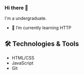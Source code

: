 ### Hi there 👋

I'm a undergraduate.

- 🌱 I’m currently learning HTTP

## 🛠 Technologies & Tools
- HTML/CSS
- JavaScript
- Git
<!--
**Gingerbread-tech/Gingerbread-tech** is a ✨ _special_ ✨ repository because its `README.md` (this file) appears on your GitHub profile.

Here are some ideas to get you started:

- 🔭 I’m currently working on ...
- 🌱 I’m currently learning ...
- 👯 I’m looking to collaborate on ...
- 🤔 I’m looking for help with ...
- 💬 Ask me about ...
- 📫 How to reach me: ...
- 😄 Pronouns: ...
- ⚡ Fun fact: ...
-->
